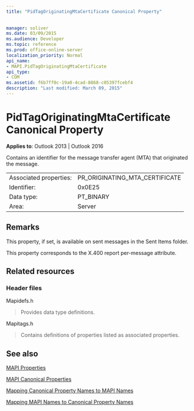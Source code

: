 ```yaml
---
title: "PidTagOriginatingMtaCertificate Canonical Property"
 
 
manager: soliver
ms.date: 03/09/2015
ms.audience: Developer
ms.topic: reference
ms.prod: office-online-server
localization_priority: Normal
api_name:
- MAPI.PidTagOriginatingMtaCertificate
api_type:
- COM
ms.assetid: f6b7ff0c-19a0-4cad-8868-c05397fcebf4
description: "Last modified: March 09, 2015"
---
```


# PidTagOriginatingMtaCertificate Canonical Property

  
  
**Applies to**: Outlook 2013 | Outlook 2016 
  
Contains an identifier for the message transfer agent (MTA) that originated the message.
  
|||
|:-----|:-----|
|Associated properties:  <br/> |PR_ORIGINATING_MTA_CERTIFICATE  <br/> |
|Identifier:  <br/> |0x0E25  <br/> |
|Data type:  <br/> |PT_BINARY  <br/> |
|Area:  <br/> |Server  <br/> |
   
## Remarks

This property, if set, is available on sent messages in the Sent Items folder.
  
This property corresponds to the X.400 report per-message attribute.
  
## Related resources

### Header files

Mapidefs.h
  
> Provides data type definitions.
    
Mapitags.h
  
> Contains definitions of properties listed as associated properties.
    
## See also



[MAPI Properties](mapi-properties.md)
  
[MAPI Canonical Properties](mapi-canonical-properties.md)
  
[Mapping Canonical Property Names to MAPI Names](mapping-canonical-property-names-to-mapi-names.md)
  
[Mapping MAPI Names to Canonical Property Names](mapping-mapi-names-to-canonical-property-names.md)


